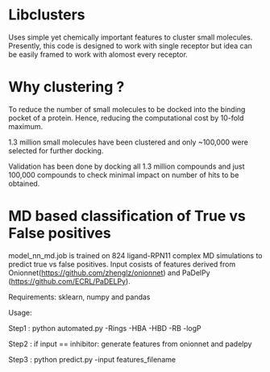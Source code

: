 # Libclusters

Uses simple yet chemically important features to cluster small molecules. Presently, this code is designed to work with single receptor but idea can be easily framed to work with alomost every receptor.

# Why clustering ? 
To reduce the number of small molecules to be docked into the binding pocket of a protein. Hence, reducing the computational cost by 10-fold maximum.

1.3 million small molecules have been clustered and only ~100,000 were selected for further docking.

Validation has been done by docking all 1.3 million compounds and just 100,000 compounds to check minimal impact on number of hits to be obtained.

# MD based classification of True vs False positives
model_nn_md.job is trained on 824 ligand-RPN11 complex MD simulations to predict true vs false positives.
Input cosists of features derived from Onionnet(https://github.com/zhenglz/onionnet) and PaDelPy (https://github.com/ECRL/PaDELPy).

Requirements:
sklearn, numpy and pandas

Usage:

Step1 : python automated.py -Rings -HBA -HBD -RB -logP

Step2 : if input == inhibitor: generate features from onionnet and padelpy

Step3 : python predict.py -input features_filename
